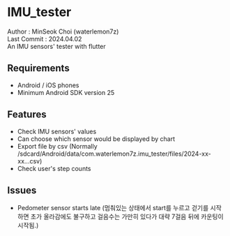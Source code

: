 # IMU_tester
Author : MinSeok Choi (waterlemon7z)   
Last Commit : 2024.04.02   
An IMU sensors' tester with flutter   

## Requirements
- Android / iOS phones
- Minimum Android SDK version 25

## Features
- Check IMU sensors' values
- Can choose which sensor would be displayed by chart
- Export file by csv (Normally /sdcard/Android/data/com.waterlemon7z.imu_tester/files/2024-xx-xx...csv)
- Check user's step counts

## Issues
- Pedometer sensor starts late (멈춰있는 상태에서 start를 누르고 걷기를 시작하면 초가 올라감에도 불구하고 걸음수는 가만히 있다가 대략 7걸음 뒤에 카운팅이 시작됨.)